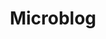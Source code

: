 ---
title: Microblog
type: microblog
rss: true
url: status
status:
    - date: 2025-01-03
      text: New year, new me, new phone ecosystem.. hello Apple
      emoji: 🍎
      bg: '#eeeeee'
      textColor: black
    - date: 2025-01-07
      text: Hello? Is this thing on?
      emoji: 🎤
      bg: 'radial-gradient(ellipse farthest-corner at right bottom,#d2ba4f 0%,#daa845 8%, #9f7928 30%, #8A6E2F 40%, transparent 80%), radial-gradient(ellipse farthest-corner at left top, #FFFFFF 0%, #FFFFAC 8%, #D1B464 25%,#c5a65d 62.5%, #c5a65d 100%)'
      textColor: black
    - date: 2025-01-08
      text: New book from my new book club. How To Solve Your Own Murder is go!
      emoji: 📕
      bg: '#ea4d46'
      textColor: black
    - date: 2025-01-22
      text: Finished Book Club book ~ so busy at work. I gotta be careful about burnout again
      emoji: 🔥
      bg: '#ffa453'
      textColor: black
    - date: 2025-01-23
      text: I don't think I am ready to start a 14-long book series. What was I thinking.
      emoji: 🤪
      bg: '#00537f'
      textColor: white
    - date: 2025-02-05
      text: Sitting by the sea in the Gower
      emoji: 🌊
      bg: LightBlue
      textColor: black
    - date: 2025-02-25
      text: Learning about witchcraft fr
      emoji: 🧹
      bg: Plum
      textColor: Black
    - date: 2025-04-02
      text: Having a proper spring clean of the website
      emoji: 🧼
      bg: pink
      textColor: Black
---